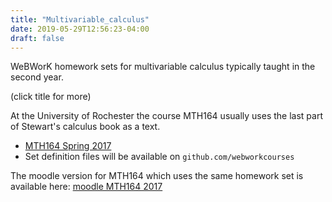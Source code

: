 ```yaml
---
title: "Multivariable_calculus"
date: 2019-05-29T12:56:23-04:00
draft: false
---
```


WeBWorK homework sets for multivariable calculus typically taught in the second year.

(click title for more)
<!--more-->

At the University of Rochester the course MTH164 usually uses the last part of Stewart's calculus book as a text.


- [MTH164 Spring 2017 ](https://demo.webwork.rochester.edu/webwork2/spring17mth164)
- Set definition files will be available on `github.com/webworkcourses`

The moodle version for MTH164 which uses the same homework set is available here:
[moodle MTH164 2017](https://demo.webwork.rochester.edu/moodle/course/view.php?id=3)
